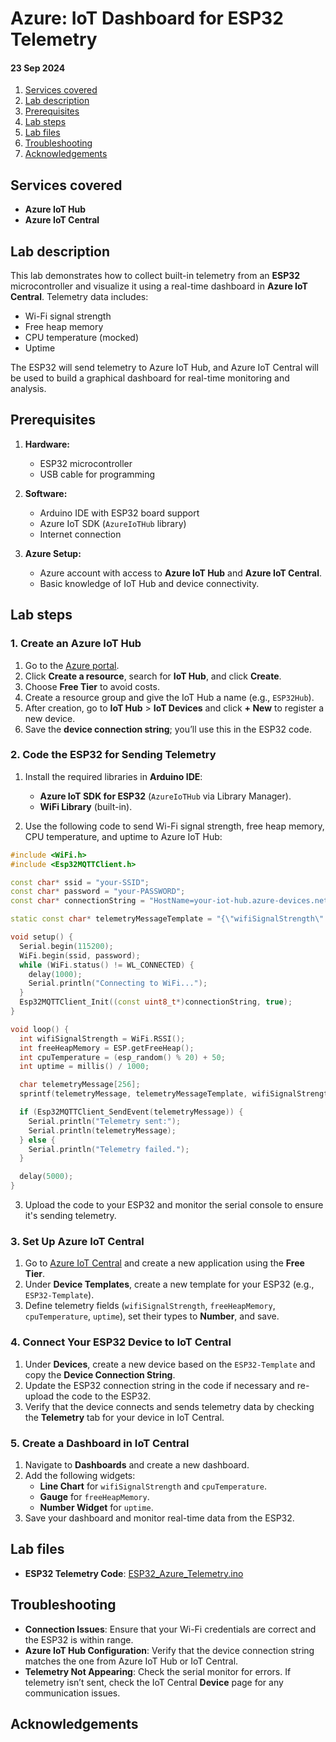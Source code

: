 # Azure: IoT Dashboard for ESP32 Telemetry
#### 23 Sep 2024

1. [Services covered](#services-covered)
2. [Lab description](#lab-description)
3. [Prerequisites](#prerequisites)
4. [Lab steps](#lab-steps)
5. [Lab files](#lab-files)
6. [Troubleshooting](#troubleshooting)
7. [Acknowledgements](#acknowledgements)

## Services covered
- **Azure IoT Hub** 
- **Azure IoT Central** 

## Lab description

This lab demonstrates how to collect built-in telemetry from an **ESP32** microcontroller and visualize it using a real-time dashboard in **Azure IoT Central**. Telemetry data includes:
- Wi-Fi signal strength
- Free heap memory
- CPU temperature (mocked)
- Uptime

The ESP32 will send telemetry to Azure IoT Hub, and Azure IoT Central will be used to build a graphical dashboard for real-time monitoring and analysis.

## Prerequisites

1. **Hardware:**
   - ESP32 microcontroller
   - USB cable for programming

2. **Software:**
   - Arduino IDE with ESP32 board support
   - Azure IoT SDK (`AzureIoTHub` library)
   - Internet connection

3. **Azure Setup:**
   - Azure account with access to **Azure IoT Hub** and **Azure IoT Central**.
   - Basic knowledge of IoT Hub and device connectivity.

## Lab steps

### 1. Create an Azure IoT Hub

1. Go to the [Azure portal](https://portal.azure.com/).
2. Click **Create a resource**, search for **IoT Hub**, and click **Create**.
3. Choose **Free Tier** to avoid costs.
4. Create a resource group and give the IoT Hub a name (e.g., `ESP32Hub`).
5. After creation, go to **IoT Hub** > **IoT Devices** and click **+ New** to register a new device.
6. Save the **device connection string**; you’ll use this in the ESP32 code.

### 2. Code the ESP32 for Sending Telemetry

1. Install the required libraries in **Arduino IDE**:
   - **Azure IoT SDK for ESP32** (`AzureIoTHub` via Library Manager).
   - **WiFi Library** (built-in).

2. Use the following code to send Wi-Fi signal strength, free heap memory, CPU temperature, and uptime to Azure IoT Hub:

```cpp
#include <WiFi.h>
#include <Esp32MQTTClient.h>

const char* ssid = "your-SSID";
const char* password = "your-PASSWORD";
const char* connectionString = "HostName=your-iot-hub.azure-devices.net;DeviceId=your-device-id;SharedAccessKey=your-device-key";

static const char* telemetryMessageTemplate = "{\"wifiSignalStrength\":%d,\"freeHeapMemory\":%d,\"cpuTemperature\":%d,\"uptime\":%d}";

void setup() {
  Serial.begin(115200);
  WiFi.begin(ssid, password);
  while (WiFi.status() != WL_CONNECTED) {
    delay(1000);
    Serial.println("Connecting to WiFi...");
  }
  Esp32MQTTClient_Init((const uint8_t*)connectionString, true);
}

void loop() {
  int wifiSignalStrength = WiFi.RSSI();
  int freeHeapMemory = ESP.getFreeHeap();
  int cpuTemperature = (esp_random() % 20) + 50;
  int uptime = millis() / 1000;

  char telemetryMessage[256];
  sprintf(telemetryMessage, telemetryMessageTemplate, wifiSignalStrength, freeHeapMemory, cpuTemperature, uptime);

  if (Esp32MQTTClient_SendEvent(telemetryMessage)) {
    Serial.println("Telemetry sent:");
    Serial.println(telemetryMessage);
  } else {
    Serial.println("Telemetry failed.");
  }

  delay(5000);
}
```

3. Upload the code to your ESP32 and monitor the serial console to ensure it's sending telemetry.

### 3. Set Up Azure IoT Central

1. Go to [Azure IoT Central](https://apps.azureiotcentral.com/) and create a new application using the **Free Tier**.
2. Under **Device Templates**, create a new template for your ESP32 (e.g., `ESP32-Template`).
3. Define telemetry fields (`wifiSignalStrength`, `freeHeapMemory`, `cpuTemperature`, `uptime`), set their types to **Number**, and save.

### 4. Connect Your ESP32 Device to IoT Central

1. Under **Devices**, create a new device based on the `ESP32-Template` and copy the **Device Connection String**.
2. Update the ESP32 connection string in the code if necessary and re-upload the code to the ESP32.
3. Verify that the device connects and sends telemetry data by checking the **Telemetry** tab for your device in IoT Central.

### 5. Create a Dashboard in IoT Central

1. Navigate to **Dashboards** and create a new dashboard.
2. Add the following widgets:
   - **Line Chart** for `wifiSignalStrength` and `cpuTemperature`.
   - **Gauge** for `freeHeapMemory`.
   - **Number Widget** for `uptime`.
3. Save your dashboard and monitor real-time data from the ESP32.

## Lab files

- **ESP32 Telemetry Code**: [ESP32_Azure_Telemetry.ino](#)  

## Troubleshooting

- **Connection Issues**: Ensure that your Wi-Fi credentials are correct and the ESP32 is within range.
- **Azure IoT Hub Configuration**: Verify that the device connection string matches the one from Azure IoT Hub or IoT Central.
- **Telemetry Not Appearing**: Check the serial monitor for errors. If telemetry isn’t sent, check the IoT Central **Device** page for any communication issues.

## Acknowledgements
